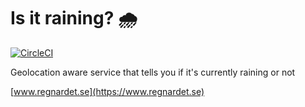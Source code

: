 # Is it raining? 🌧
[![CircleCI](https://circleci.com/gh/n1mda/is-it-raining.svg?style=shield)](https://circleci.com/gh/n1mda/is-it-raining)

Geolocation aware service that tells you if it's currently raining or not

[www.regnardet.se](https://www.regnardet.se)
